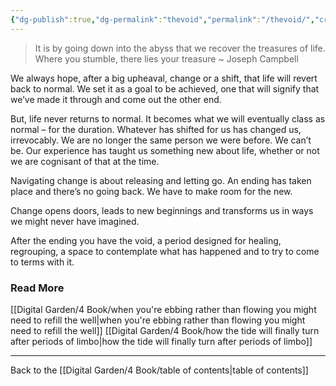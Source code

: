 ```yaml
---
{"dg-publish":true,"dg-permalink":"thevoid","permalink":"/thevoid/","created":"","updated":""}
---
```



> It is by going down into the abyss that we recover the treasures of life. Where you stumble, there lies your treasure ~ Joseph Campbell

We always hope, after a big upheaval, change or a shift, that life will revert back to normal. We set it as a goal to be achieved, one that will signify that we’ve made it through and come out the other end.

But, life never returns to normal. It becomes what we will eventually class as normal – for the duration. Whatever has shifted for us has changed us, irrevocably. We are no longer the same person we were before. We can’t be. Our experience has taught us something new about life, whether or not we are cognisant of that at the time.

Navigating change is about releasing and letting go. An ending has taken place and there’s no going back. We have to make room for the new.

Change opens doors, leads to new beginnings and transforms us in ways we might never have imagined.

After the ending you have the void, a period designed for healing, regrouping, a space to contemplate what has happened and to try to come to terms with it.

### Read More

[[Digital Garden/4 Book/when you're ebbing rather than flowing you might need to refill the well\|when you're ebbing rather than flowing you might need to refill the well]]
[[Digital Garden/4 Book/how the tide will finally turn after periods of limbo\|how the tide will finally turn after periods of limbo]]

---

Back to the [[Digital Garden/4 Book/table of contents\|table of contents]]